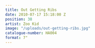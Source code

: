 ```yaml
---
title: Out Getting Ribs
date: 2010-07-17 15:18:00 Z
position: 38
artist: Zoo Kid
image: "/uploads/out-getting-ribs.jpg"
catalogue-number: HA004
format: 7"
---
```



